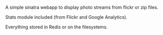 A simple sinatra webapp to display photo streams from flickr or zip files.

Stats module included (from Flickr and Google Analytics).

Everything stored in Redis or on the filesystems.
